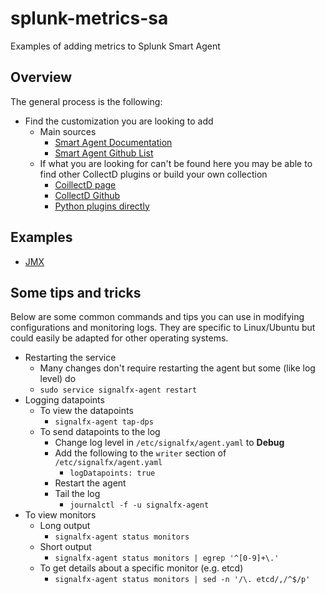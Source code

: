 # splunk-metrics-sa
Examples of adding metrics to Splunk Smart Agent

## Overview
The general process is the following:
* Find the customization you are looking to add
  * Main sources
    * [Smart Agent Documentation](https://docs.signalfx.com/en/latest/integrations/agent/monitors/index.html)
    * [Smart Agent Github List](https://github.com/signalfx/signalfx-agent/tree/master/docs/monitors)
  * If what you are looking for can't be found here you may be able to find other CollectD plugins or build your own collection
    * [CoillectD page](https://collectd.org/)
    * [CollectD Github](https://github.com/collectd/collectd)
    * [Python plugins directly](https://docs.signalfx.com/en/latest/integrations/agent/monitors/collectd-python.html)

## Examples
* [JMX](./jmx)

## Some tips and tricks
Below are some common commands and tips you can use in modifying configurations and monitoring logs. They are specific to Linux/Ubuntu but could easily be adapted for other operating systems.

* Restarting the service
  * Many changes don't require restarting the agent but some (like log level) do
  * ```sudo service signalfx-agent restart```
* Logging datapoints
  * To view the datapoints
    * ```signalfx-agent tap-dps```
  * To send datapoints to the log
    * Change log level in ```/etc/signalfx/agent.yaml``` to **Debug**
    * Add the following to the ```writer``` section of ```/etc/signalfx/agent.yaml```
      * ```logDatapoints: true```
    * Restart the agent
    * Tail the log
      * ```journalctl -f -u signalfx-agent```
* To view monitors
  * Long output
    * ```signalfx-agent status monitors```
  * Short output
    * ```signalfx-agent status monitors | egrep '^[0-9]+\.'```
  * To get details about a specific monitor (e.g. etcd)
    * ```signalfx-agent status monitors | sed -n '/\. etcd/,/^$/p'```